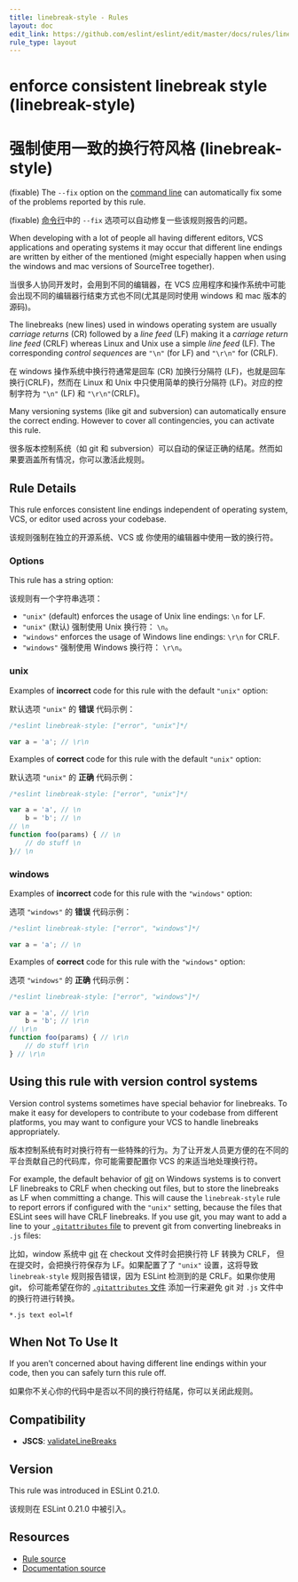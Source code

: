 ```yaml
---
title: linebreak-style - Rules
layout: doc
edit_link: https://github.com/eslint/eslint/edit/master/docs/rules/linebreak-style.md
rule_type: layout
---
```

<!-- Note: No pull requests accepted for this file. See README.md in the root directory for details. -->

# enforce consistent linebreak style (linebreak-style)

# 强制使用一致的换行符风格 (linebreak-style)

(fixable) The `--fix` option on the [command line](../user-guide/command-line-interface#fixing-problems) can automatically fix some of the problems reported by this rule.

(fixable) [命令行](../user-guide/command-line-interface#fixing-problems)中的 `--fix` 选项可以自动修复一些该规则报告的问题。

When developing with a lot of people all having different editors, VCS applications and operating systems it may occur that
different line endings are written by either of the mentioned (might especially happen when using the windows and mac versions of SourceTree together).

当很多人协同开发时，会用到不同的编辑器，在 VCS 应用程序和操作系统中可能会出现不同的编辑器行结束方式也不同(尤其是同时使用 windows 和 mac 版本的源码)。

The linebreaks (new lines) used in windows operating system are usually _carriage returns_ (CR) followed by a _line feed_ (LF) making it a _carriage return line feed_ (CRLF)
whereas Linux and Unix use a simple _line feed_ (LF). The corresponding _control sequences_ are `"\n"` (for LF) and `"\r\n"` for (CRLF).

在 windows 操作系统中换行符通常是回车 (CR) 加换行分隔符 (LF)，也就是回车换行(CRLF)，然而在 Linux 和 Unix 中只使用简单的换行分隔符 (LF)。对应的控制字符为 `"\n"` (LF) 和 `"\r\n"`(CRLF)。

Many versioning systems (like git and subversion) can automatically ensure the correct ending. However to cover all contingencies, you can activate this rule.

很多版本控制系统（如 git 和 subversion）可以自动的保证正确的结尾。然而如果要涵盖所有情况，你可以激活此规则。

## Rule Details

This rule enforces consistent line endings independent of operating system, VCS, or editor used across your codebase.

该规则强制在独立的开源系统、VCS 或 你使用的编辑器中使用一致的换行符。

### Options

This rule has a string option:

该规则有一个字符串选项：

* `"unix"` (default) enforces the usage of Unix line endings: `\n` for LF.
* `"unix"` (默认) 强制使用 Unix 换行符： `\n`。
* `"windows"` enforces the usage of Windows line endings: `\r\n` for CRLF.
* `"windows"` 强制使用 Windows 换行符： `\r\n`。


### unix

Examples of **incorrect** code for this rule with the default `"unix"` option:

默认选项 `"unix"` 的 **错误** 代码示例：

```js
/*eslint linebreak-style: ["error", "unix"]*/

var a = 'a'; // \r\n

```

Examples of **correct** code for this rule with the default `"unix"` option:

默认选项 `"unix"` 的 **正确** 代码示例：

```js
/*eslint linebreak-style: ["error", "unix"]*/

var a = 'a', // \n
    b = 'b'; // \n
// \n
function foo(params) { // \n
    // do stuff \n
}// \n
```

### windows

Examples of **incorrect** code for this rule with the `"windows"` option:

选项 `"windows"` 的 **错误** 代码示例：

```js
/*eslint linebreak-style: ["error", "windows"]*/

var a = 'a'; // \n
```

Examples of **correct** code for this rule with the `"windows"` option:

选项 `"windows"` 的 **正确** 代码示例：

```js
/*eslint linebreak-style: ["error", "windows"]*/

var a = 'a', // \r\n
    b = 'b'; // \r\n
// \r\n
function foo(params) { // \r\n
    // do stuff \r\n
} // \r\n
```

## Using this rule with version control systems

Version control systems sometimes have special behavior for linebreaks. To make it easy for developers to contribute to your codebase from different platforms, you may want to configure your VCS to handle linebreaks appropriately.

版本控制系统有时对换行符有一些特殊的行为。为了让开发人员更方便的在不同的平台贡献自己的代码库，你可能需要配置你 VCS 的来适当地处理换行符。

For example, the default behavior of [git](https://git-scm.com/) on Windows systems is to convert LF linebreaks to CRLF when checking out files, but to store the linebreaks as LF when committing a change. This will cause the `linebreak-style` rule to report errors if configured with the `"unix"` setting, because the files that ESLint sees will have CRLF linebreaks. If you use git, you may want to add a line to your [`.gitattributes` file](https://git-scm.com/docs/gitattributes) to prevent git from converting linebreaks in `.js` files:

比如，window 系统中 [git](https://git-scm.com/) 在 checkout 文件时会把换行符 LF 转换为 CRLF， 但在提交时，会把换行符保存为 LF。如果配置了了 `"unix"` 设置，这将导致 `linebreak-style` 规则报告错误，因为 ESLint 检测到的是 CRLF。如果你使用 git， 伱可能希望在你的 [`.gitattributes` 文件](https://git-scm.com/docs/gitattributes) 添加一行来避免 git 对 `.js` 文件中的换行符进行转换。

```
*.js text eol=lf
```

## When Not To Use It

If you aren't concerned about having different line endings within your code, then you can safely turn this rule off.

如果你不关心你的代码中是否以不同的换行符结尾，你可以关闭此规则。

## Compatibility

* **JSCS**: [validateLineBreaks](https://jscs-dev.github.io/rule/validateLineBreaks)

## Version

This rule was introduced in ESLint 0.21.0.

该规则在 ESLint 0.21.0 中被引入。

## Resources

* [Rule source](https://github.com/eslint/eslint/tree/master/lib/rules/linebreak-style.js)
* [Documentation source](https://github.com/eslint/eslint/tree/master/docs/rules/linebreak-style.md)
